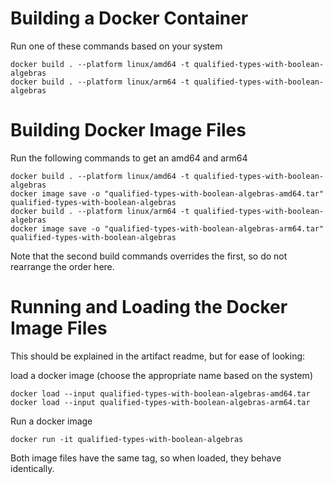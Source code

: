 # Building a Docker Container
Run one of these commands based on your system
```
docker build . --platform linux/amd64 -t qualified-types-with-boolean-algebras
docker build . --platform linux/arm64 -t qualified-types-with-boolean-algebras
```

# Building Docker Image Files
Run the following commands to get an amd64 and arm64
```
docker build . --platform linux/amd64 -t qualified-types-with-boolean-algebras
docker image save -o "qualified-types-with-boolean-algebras-amd64.tar" qualified-types-with-boolean-algebras
docker build . --platform linux/arm64 -t qualified-types-with-boolean-algebras
docker image save -o "qualified-types-with-boolean-algebras-arm64.tar" qualified-types-with-boolean-algebras
```
Note that the second build commands overrides the first, so do not rearrange the
order here.

# Running and Loading the Docker Image Files
This should be explained in the artifact readme, but for ease of looking:

load a docker image (choose the appropriate name based on the system)
```
docker load --input qualified-types-with-boolean-algebras-amd64.tar
docker load --input qualified-types-with-boolean-algebras-arm64.tar
```

Run a docker image
```
docker run -it qualified-types-with-boolean-algebras
```
Both image files have the same tag, so when loaded, they behave identically.
